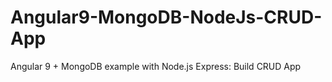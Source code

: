 # Angular9-MongoDB-NodeJs-CRUD-App
Angular 9 + MongoDB example with Node.js Express: Build CRUD App
